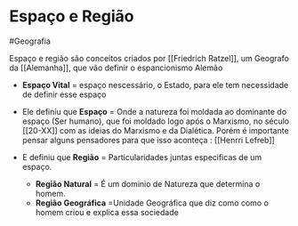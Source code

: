 # Espaço e Região
#Geografia

Espaço e região são conceitos criados por [[Friedrich Ratzel]], um Geografo da [[Alemanha]], que vão definir o espancionismo Alemão

* **Espaço Vital** = espaço nescessário, o Estado, para ele tem necessidade de definir esse espaço

* Ele definiu que **Espaço** = Onde a natureza foi moldada ao dominante do espaço (Ser humano), que foi moldado logo após o Marxismo, no século [[20-XX]] com as ideias do Marxismo e da Dialética. Porém é importante pensar alguns pensadores para que isso aconteça :   [[Henrri Lefreb]]
* E definiu que **Região** = Particularidades juntas especificas de um espaço.
	* **Região Natural** = É um dominio de Natureza que determina o homem.
	* **Região Geográfica** =Unidade Geográfica que diz como como o homem criou e explica essa sociedade 
